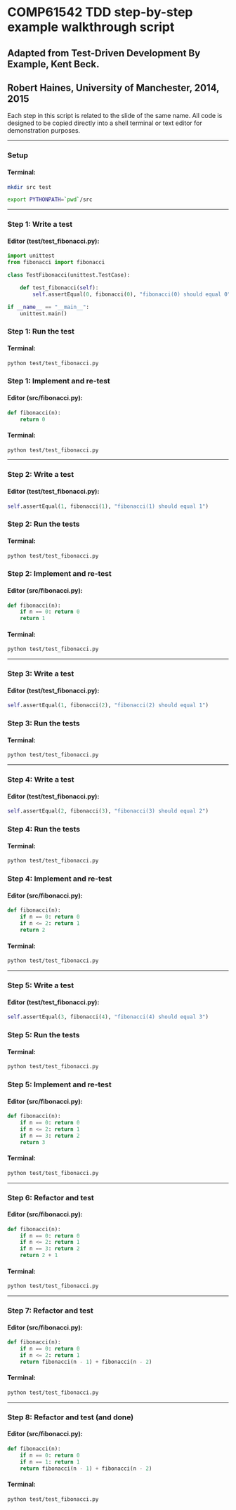 # COMP61542 TDD step-by-step example walkthrough script

## Adapted from Test-Driven Development By Example, Kent Beck.

## Robert Haines, University of Manchester, 2014, 2015

Each step in this script is related to the slide of the same name. All code is
designed to be copied directly into a shell terminal or text editor for
demonstration purposes.

------------------------------------------------------------------------------

### Setup

#### Terminal:

```sh
mkdir src test

export PYTHONPATH=`pwd`/src
```

------------------------------------------------------------------------------

### Step 1: Write a test

#### Editor (test/test_fibonacci.py):

```python
import unittest
from fibonacci import fibonacci

class TestFibonacci(unittest.TestCase):

    def test_fibonacci(self):
        self.assertEqual(0, fibonacci(0), "fibonacci(0) should equal 0")

if __name__ == "__main__":
    unittest.main()
```

### Step 1: Run the test

#### Terminal:

```sh
python test/test_fibonacci.py
```

### Step 1: Implement and re-test

#### Editor (src/fibonacci.py):

```python
def fibonacci(n):
    return 0
```

#### Terminal:

```sh
python test/test_fibonacci.py
```

------------------------------------------------------------------------------

### Step 2: Write a test

#### Editor (test/test_fibonacci.py):

```python
self.assertEqual(1, fibonacci(1), "fibonacci(1) should equal 1")
```

### Step 2: Run the tests

#### Terminal:

```sh
python test/test_fibonacci.py
```

### Step 2: Implement and re-test

#### Editor (src/fibonacci.py):

```python
def fibonacci(n):
    if n == 0: return 0
    return 1
```

#### Terminal:

```sh
python test/test_fibonacci.py
```

------------------------------------------------------------------------------

### Step 3: Write a test

#### Editor (test/test_fibonacci.py):

```python
self.assertEqual(1, fibonacci(2), "fibonacci(2) should equal 1")
```

### Step 3: Run the tests

#### Terminal:

```sh
python test/test_fibonacci.py
```

------------------------------------------------------------------------------

### Step 4: Write a test

#### Editor (test/test_fibonacci.py):

```python
self.assertEqual(2, fibonacci(3), "fibonacci(3) should equal 2")
```

### Step 4: Run the tests

#### Terminal:

```sh
python test/test_fibonacci.py
```

### Step 4: Implement and re-test

#### Editor (src/fibonacci.py):

```python
def fibonacci(n):
    if n == 0: return 0
    if n <= 2: return 1
    return 2
```

#### Terminal:

```sh
python test/test_fibonacci.py
```

------------------------------------------------------------------------------

### Step 5: Write a test

#### Editor (test/test_fibonacci.py):

```python
self.assertEqual(3, fibonacci(4), "fibonacci(4) should equal 3")
```

### Step 5: Run the tests

#### Terminal:

```sh
python test/test_fibonacci.py
```

### Step 5: Implement and re-test

#### Editor (src/fibonacci.py):

```python
def fibonacci(n):
    if n == 0: return 0
    if n <= 2: return 1
    if n == 3: return 2
    return 3
```

#### Terminal:

```sh
python test/test_fibonacci.py
```

------------------------------------------------------------------------------

### Step 6: Refactor and test

#### Editor (src/fibonacci.py):

```python
def fibonacci(n):
    if n == 0: return 0
    if n <= 2: return 1
    if n == 3: return 2
    return 2 + 1
```

#### Terminal:

```sh
python test/test_fibonacci.py
```

------------------------------------------------------------------------------

### Step 7: Refactor and test

#### Editor (src/fibonacci.py):

```python
def fibonacci(n):
    if n == 0: return 0
    if n <= 2: return 1
    return fibonacci(n - 1) + fibonacci(n - 2)
```

#### Terminal:

```sh
python test/test_fibonacci.py
```

------------------------------------------------------------------------------

### Step 8: Refactor and test (and done)

#### Editor (src/fibonacci.py):

```python
def fibonacci(n):
    if n == 0: return 0
    if n == 1: return 1
    return fibonacci(n - 1) + fibonacci(n - 2)
```

#### Terminal:

```sh
python test/test_fibonacci.py
```
